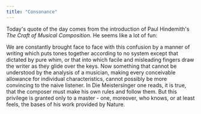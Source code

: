 ```yaml
---
title: "Consonance"
---
```


Today's quote of the day comes from the introduction of Paul Hindemith's _The Craft of Musical Composition_. He seems like a lot of fun:

<div class="media">
<p>We are constantly brought face to face with this confusion by a manner of writing which puts tones together according to no system except that dictated by pure whim, or that into which facile and misleading fingers draw the writer as they glide over the keys. Now something that cannot be understood by the analysis of a musician, making every conceivable allowance for individual characteristics, cannot possibly be more convincing to the naive listener. In Die Meistersinger one reads, it is true, that the composer must make his own rules and follow them. But this privilege is granted only to a master - one, moreover, who knows, or at least feels, the bases of his work provided by Nature.</p>
</div>

